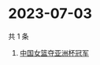 # 2023-07-03

共 1 条

<!-- BEGIN -->
<!-- 最后更新时间 Mon Jul 03 2023 06:07:02 GMT+0800 (China Standard Time) -->

1. [中国女篮夺亚洲杯冠军](https://www.zhihu.com/search?q=中国女篮夺亚洲杯冠军)

<!-- END -->

